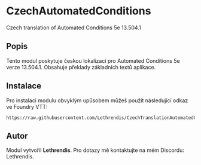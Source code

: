 
# CzechAutomatedConditions

Czech translation of Automated Conditions 5e 13.504.1

## Popis
Tento modul poskytuje českou lokalizaci pro Automated Conditions 5e verze 13.504.1. Obsahuje překlady základních textů aplikace.

## Instalace
Pro instalaci modulu obvyklým upůsobem můžeš použít následující odkaz ve Foundry VTT:

```
https://raw.githubusercontent.com/Lethrendis/CzechTranslationAutomatedConditions5e/main/module.json
```

## Autor
Modul vytvořil **Lethrendis**. Pro dotazy mě kontaktujte na mém Discordu: Lethrendis.
